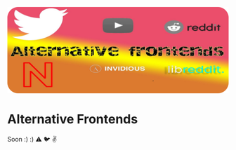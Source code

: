 ![Cover](../../assets/alternative-frontends.png)

# Alternative Frontends

Soon :) :) :warning: :bird: :v: